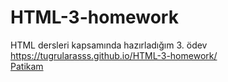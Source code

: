 # HTML-3-homework
HTML dersleri kapsamında hazırladığım 3. ödev
<br>
https://tugrularasss.github.io/HTML-3-homework/ 
<br>
<a href="https://app.patika.dev/arasgg">Patikam</a>
